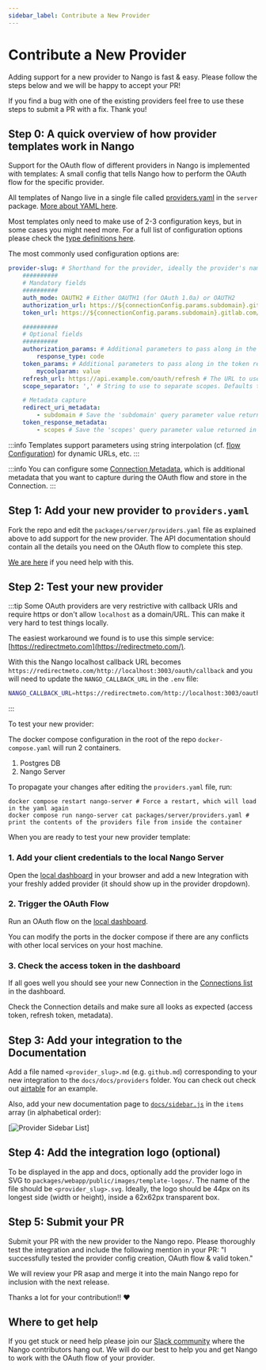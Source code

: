 ```yaml
---
sidebar_label: Contribute a New Provider
---
```


# Contribute a New Provider

Adding support for a new provider to Nango is fast & easy. Please follow the steps below and we will be happy to accept your PR!

If you find a bug with one of the existing providers feel free to use these steps to submit a PR with a fix. Thank you!

## Step 0: A quick overview of how provider templates work in Nango

Support for the OAuth flow of different providers in Nango is implemented with templates: A small config that tells Nango how to perform the OAuth flow for the specific provider.

All templates of Nango live in a single file called [providers.yaml](https://nango.dev/oauth-providers) in the `server` package. [More about YAML here](https://yaml.org/).

Most templates only need to make use of 2-3 configuration keys, but in some cases you might need more.
For a full list of configuration options please check the [type definitions here](https://github.com/NangoHQ/Nango/blob/master/packages/auth/lib/models.ts).

The most commonly used configuration options are:

```yaml
provider-slug: # Shorthand for the provider, ideally the provider's name. Must be unique. Kebab case.
    ##########
    # Mandatory fields
    ##########
    auth_mode: OAUTH2 # Either OAUTH1 (for OAuth 1.0a) or OAUTH2
    authorization_url: https://${connectionConfig.params.subdomain}.gitlab.com/oauth/authorize # The URL of the authorization page for the OAuth service (supports string interpolation)
    token_url: https://${connectionConfig.params.subdomain}.gitlab.com/oauth/token # The URL for the token request (supports string interpolation)

    ##########
    # Optional fields
    ##########
    authorization_params: # Additional parameters to pass along in the authorization step
        response_type: code
    token_params: # Additional parameters to pass along in the token request
        mycoolparam: value
    refresh_url: https://api.example.com/oauth/refresh # The URL to use for refreshing the access token (only if different from token_url)
    scope_separator: ',' # String to use to separate scopes. Defaults to ' ' (1 space) if not provided

    # Metadata capture
    redirect_uri_metadata:
        - subdomain # Save the 'subdomain' query parameter value returned in the Redirect URI (Connection Metadata)
    token_response_metadata:
        - scopes # Save the 'scopes' query parameter value returned in the token response (Connection Metadata)
```

:::info
Templates support parameters using string interpolation (cf. [flow Configuration](./reference/frontend-sdk.md#connection-config)) for dynamic URLs, etc.
:::

:::info
You can configure some [Connection Metadata](./reference/core-concepts.md#metadata), which is additional metadata that you want to capture during the OAuth flow and store in the Connection.
:::

## Step 1: Add your new provider to `providers.yaml`

Fork the repo and edit the `packages/server/providers.yaml` file as explained above to add support for the new provider. The API documentation should contain all the details you need on the OAuth flow to complete this step.

[We are here](https://nango.dev/slack) if you need help with this.

## Step 2: Test your new provider

:::tip
Some OAuth providers are very restrictive with callback URIs and require https or don't allow `localhost` as a domain/URL. This can make it very hard to test things locally.

The easiest workaround we found is to use this simple service: [https://redirectmeto.com](https://redirectmeto.com/).

With this the Nango localhost callback URL becomes `https://redirectmeto.com/http://localhost:3003/oauth/callback` and you will need to update the `NANGO_CALLBACK_URL` in the `.env` file:

```bash
NANGO_CALLBACK_URL=https://redirectmeto.com/http://localhost:3003/oauth/callback
```

:::

To test your new provider:

The docker compose configuration in the root of the repo `docker-compose.yaml` will run 2 containers.

1. Postgres DB
2. Nango Server

To propagate your changes after editing the `providers.yaml` file, run:

```
docker compose restart nango-server # Force a restart, which will load in the yaml again
docker compose run nango-server cat packages/server/providers.yaml # print the contents of the providers file from inside the container
```

When you are ready to test your new provider template:

### 1. Add your client credentials to the local Nango Server

Open the [local dashboard](http://localhost:3003) in your browser and add a new Integration with your freshly added provider (it should show up in the provider dropdown).

### 2. Trigger the OAuth Flow

Run an OAuth flow on the [local dashboard](http://localhost:3003/connection/create).

You can modify the ports in the docker compose if there are any conflicts with other local services on your host machine.

### 3. Check the access token in the dashboard

If all goes well you should see your new Connection in the [Connections list](http://localhost:3003/connections) in the dashboard.

Check the Connection details and make sure all looks as expected (access token, refresh token, metadata).

## Step 3: Add your integration to the Documentation

Add a file named `<provider_slug>.md` (e.g. `github.md`) corresponding to your new integration to the `docs/docs/providers` folder. You can check out check out [airtable](./providers/airtable.md) for an example.

Also, add your new documentation page to [`docs/sidebar.js`](https://github.com/NangoHQ/nango/blob/master/docs/sidebars.js) in the `items` array (in alphabetical order):

[![Provider Sidebar List](/img/provider-sidebar.png)]

## Step 4: Add the integration logo (optional)

To be displayed in the app and docs, optionally add the provider logo in SVG to `packages/webapp/public/images/template-logos/`. The name of the file should be `<provider_slug>.svg`. Ideally, the logo should be 44px on its longest side (width or height), inside a 62x62px transparent box.

## Step 5: Submit your PR

Submit your PR with the new provider to the Nango repo. Please thoroughly test the integration and include the following mention in your PR: "I successfully tested the provider config creation, OAuth flow & valid token."

We will review your PR asap and merge it into the main Nango repo for inclusion with the next release.

Thanks a lot for your contribution!! ❤️

## Where to get help

If you get stuck or need help please join our [Slack community](https://nango.dev/slack) where the Nango contributors hang out. We will do our best to help you and get Nango to work with the OAuth flow of your provider.
